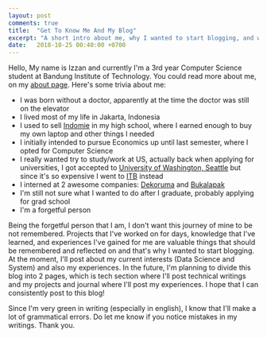```yaml
---
layout: post
comments: true
title:  "Get To Know Me And My Blog"
excerpt: "A short intro about me, why I wanted to start blogging, and what I will post"
date:   2018-10-25 00:40:00 +0700
---
```


Hello, My name is Izzan and currently I'm a 3rd year Computer Science student at Bandung Institute of Technology. You could read more about me, on my [about page](/about). Here's some trivia about me:

- I was born without a doctor, apparently at the time the doctor was still on the elevator
- I lived most of my life in Jakarta, Indonesia
- I used to sell [Indomie](https://www.google.com/search?tbm=isch&source=hp&biw=1280&bih=721&ei=DP7RW6m_OoHyrAGs041g&q=indomie&oq=indomie) in my high school, where I earned enough to buy my own laptop and other things I needed
- I initially intended to pursue Economics up until last semester, where I opted for Computer Science
- I really wanted try to study/work at US, actually back when applying for universities, I got accepted to [University of Washington, Seattle](https://www.washington.edu/) but since it's so expensive I went to [ITB](https://if.stei.itb.ac.id/) instead
- I interned at 2 awesome companies: [Dekoruma](https://dekoruma.com/) and [Bukalapak](https://www.bukalapak.com/)
- I'm still not sure what I wanted to do after I graduate, probably applying for grad school
- I'm a forgetful person

Being the forgetful person that I am, I don't want this journey of mine to be not remembered. Projects that I've worked on for days, knowledge that I've learned, and experiences I've gained for me are valuable things that should be remembered and reflected on and that's why I wanted to start blogging. At the moment, I'll post about my current interests (Data Science and System) and also my experiences. In the future, I'm planning to divide this blog into 2 pages, which is tech section where I'll post technical writings and my projects and journal where I'll post my experiences. I hope that I can consistently post to this blog!

Since I'm very green in writing (especially in english), I know that I'll make a lot of grammatical errors. Do let me know if you notice mistakes in my writings. Thank you.